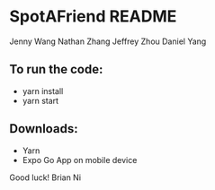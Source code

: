 # SpotAFriend README

Jenny Wang
Nathan Zhang
Jeffrey Zhou
Daniel Yang

## To run the code:

- yarn install
- yarn start

## Downloads:

- Yarn
- Expo Go App on mobile device

Good luck! Brian Ni


